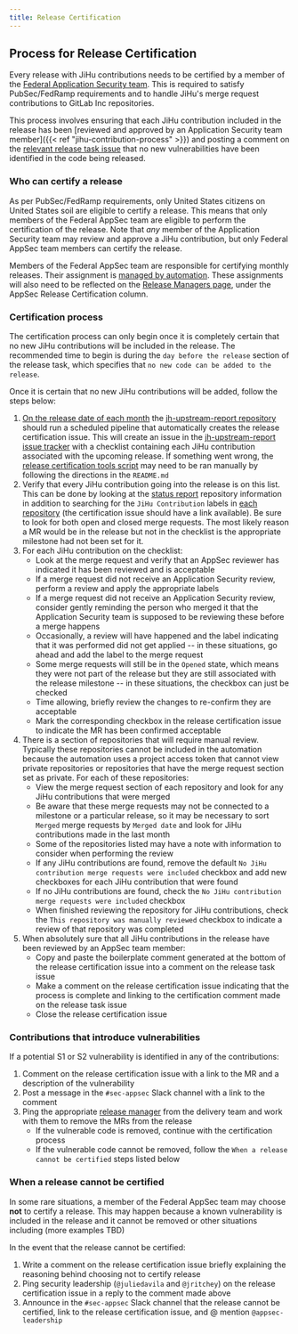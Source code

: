 ```yaml
---
title: Release Certification
---
```


## Process for Release Certification

Every release with JiHu contributions needs to be certified by a member of the
[Federal Application Security team](/handbook/security/product-security/application-security/index.html).
This is required to satisfy PubSec/FedRamp requirements and
to handle JiHu's merge request contributions to GitLab Inc repositories.

This process involves ensuring that each JiHu contribution included in the release has been
[reviewed and approved by an Application Security team member]({{< ref "jihu-contribution-process" >}})
and posting a comment on the [relevant release task issue](https://gitlab.com/gitlab-org/release/tasks/issues)
that no new vulnerabilities have been identified in the code being released.

### Who can certify a release

As per PubSec/FedRamp requirements, only United States citizens on United States soil are eligible to certify a release.
This means that only members of the Federal AppSec team are eligible to perform the certification of the release.
Note that *any* member of the Application Security team may review and approve a JiHu contribution,
but only Federal AppSec team members can certify the release.

Members of the Federal AppSec team are responsible for certifying monthly releases. Their assignment is [managed by automation](/handbook/security/product-security/application-security/runbooks/triage-rotation.html). These assignments will also need to be reflected on the
[Release Managers page](https://about.gitlab.com/community/release-managers/), under the AppSec Release Certification column.

### Certification process

The certification process can only begin once it is completely certain that
no new JiHu contributions will be included in the release. The recommended time to begin is during the
`day before the release` section of the release task, which specifies that `no new code can be added to the release`.

Once it is certain that no new JiHu contributions will be added, follow the steps below:

1. [On the release date of each month](/handbook/engineering/releases/) the [jh-upstream-report repository](https://gitlab.com/gitlab-org/jh-upstream-report) should run a scheduled pipeline that automatically creates the release certification issue. This will create an issue in the [jh-upstream-report issue tracker](https://gitlab.com/gitlab-org/jh-upstream-report/-/issues) with a checklist containing each JiHu contribution associated with the upcoming release. If something went wrong, the [release certification tools script](https://gitlab.com/gitlab-com/gl-security/product-security/appsec/tooling/release-certification-tools) may need to be ran manually by following the directions in the `README.md`
1. Verify that every JiHu contribution going into the release is on this list. This can be done by looking at the [status report](https://gitlab.com/gitlab-jh/status-reports/-/issues) repository information in addition to searching for the `JiHu Contribution` labels in [each repository](/handbook/ceo/office-of-the-ceo/jihu-support/#projects) (the certification issue should have a link available). Be sure to look for both open and closed merge requests. The most likely reason a MR would be in the release but not in the checklist is the appropriate milestone had not been set for it.
1. For each JiHu contribution on the checklist:
    - Look at the merge request and verify that an AppSec reviewer has indicated it has been reviewed and is acceptable
    - If a merge request did not receive an Application Security review, perform a review and apply the appropriate labels
    - If a merge request did not receive an Application Security review, consider gently reminding the person who merged it that the Application Security team is supposed to be reviewing these before a merge happens
    - Occasionally, a review will have happened and the label indicating that it was performed did not get applied -- in these situations, go ahead and add the label to the merge request
    - Some merge requests will still be in the `Opened` state, which means they were not part of the release but they are still associated with the release milestone -- in these situations, the checkbox can just be checked
    - Time allowing, briefly review the changes to re-confirm they are acceptable
    - Mark the corresponding checkbox in the release certification issue to indicate the MR has been confirmed acceptable
1. There is a section of repositories that will require manual review. Typically these repositories cannot be included in the automation because the automation uses a project access token that cannot view private repositories or repositories that have the merge request section set as private. For each of these repositories:
    - View the merge request section of each repository and look for any JiHu contributions that were merged
    - Be aware that these merge requests may not be connected to a milestone or a particular release, so it may be necessary to sort `Merged` merge requests by `Merged date` and look for JiHu contributions made in the last month
    - Some of the repositories listed may have a note with information to consider when performing the review
    - If any JiHu contributions are found, remove the default `No JiHu contribution merge requests were included` checkbox and add new checkboxes for each JiHu contribution that were found
    - If no JiHu contributions are found, check the `No JiHu contribution merge requests were included` checkbox
    - When finished reviewing the repository for JiHu contributions, check the `This repository was manually reviewed` checkbox to indicate a review of that repository was completed
1. When absolutely sure that all JiHu contributions in the release have been reviewed by an AppSec team member:
    - Copy and paste the boilerplate comment generated at the bottom of the release certification issue into a comment on the release task issue
    - Make a comment on the release certification issue indicating that the process is complete and linking to the certification comment made on the release task issue
    - Close the release certification issue

### Contributions that introduce vulnerabilities

If a potential S1 or S2 vulnerability is identified in any of the contributions:

1. Comment on the release certification issue with a link to the MR and a description of the vulnerability
1. Post a message in the `#sec-appsec` Slack channel with a link to the comment
1. Ping the appropriate [release manager](https://about.gitlab.com/community/release-managers/) from the delivery team and work with them to remove the MRs from the release
    - If the vulnerable code is removed, continue with the certification process
    - If the vulnerable code cannot be removed, follow the `When a release cannot be certified` steps listed below

### When a release cannot be certified

In some rare situations, a member of the Federal AppSec team may choose **not** to certify a release. This may happen because a known vulnerability is included in the release and it cannot be removed or other situations including (more examples TBD)

In the event that the release cannot be certified:

1. Write a comment on the release certification issue briefly explaining the reasoning behind choosing not to certify release
1. Ping security leadership (`@juliedavila` and `@jritchey`) on the release certification issue in a reply to the comment made above
1. Announce in the `#sec-appsec` Slack channel that the release cannot be certified, link to the release certification issue, and @ mention `@appsec-leadership`
